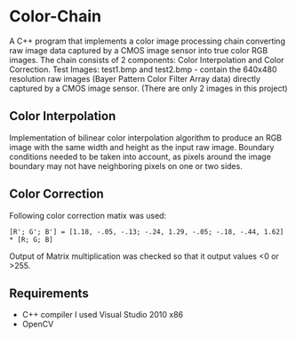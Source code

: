 # Color-Chain
A C++ program that implements a color image processing chain converting raw image data captured by a CMOS image sensor into true color RGB images. The chain consists of 2 components: Color Interpolation and Color Correction.
Test Images: test1.bmp and test2.bmp - contain the 640x480 resolution raw images (Bayer Pattern Color Filter Array data) directly captured by a CMOS image sensor. (There are only 2 images in this project)

## Color Interpolation

Implementation of bilinear color interpolation algorithm to produce an RGB image with the same width and height as the input raw image. Boundary conditions needed to be taken into account, as pixels around the image boundary may not have neighboring pixels on one or two sides. 

## Color Correction

Following color correction matix was used:

```
[R'; G'; B'] = [1.18, -.05, -.13; -.24, 1.29, -.05; -.18, -.44, 1.62] * [R; G; B]
```

Output of Matrix multiplication was checked so that it output values <0 or >255. 

## Requirements
* C++ compiler I used Visual Studio 2010 x86
* OpenCV
